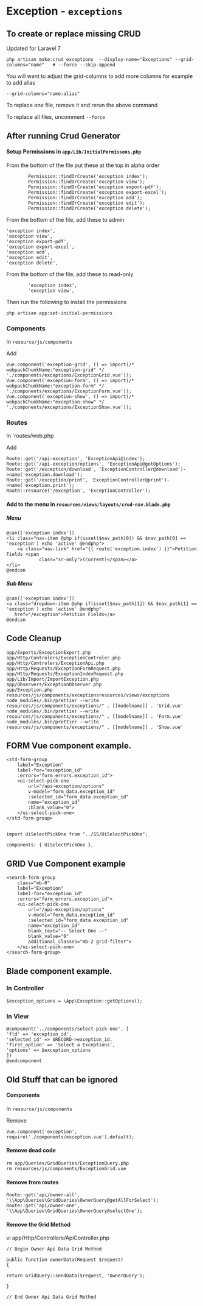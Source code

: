 # Exception - `exceptions`

## To create or replace missing CRUD

Updated for Laravel 7

```
php artisan make:crud exceptions  --display-name="Exceptions" --grid-columns="name"   # --force --skip-append
```

You will want to adjust the grid-columns to add more columns  for example to add alias

```
--grid-columns="name:alias"
```

To replace one file, remove it and rerun the above command

To replace all files, uncomment `--force`


## After running Crud Generator


#### Setup Permissions in `app/Lib/InitialPermissons.php`

From the bottom of the file put these at the top in alpha order

```
        Permission::findOrCreate('exception index');
        Permission::findOrCreate('exception view');
        Permission::findOrCreate('exception export-pdf');
        Permission::findOrCreate('exception export-excel');
        Permission::findOrCreate('exception add');
        Permission::findOrCreate('exception edit');
        Permission::findOrCreate('exception delete');
```

From the bottom of the file, add these to admin

```
'exception index',
'exception view',
'exception export-pdf',
'exception export-excel',
'exception add',
'exception edit',
'exception delete',
```

From the bottom of the file, add these to read-only

```
        'exception index',
        'exception view',
```

Then run the following to install the permissions

```
php artisan app:set-initial-permissions
```

### Components

In `resource/js/components`


Add

```
Vue.component('exception-grid', () => import(/* webpackChunkName:"exception-grid" */ './components/exceptions/ExceptionGrid.vue'));
Vue.component('exception-form', () => import(/* webpackChunkName:"exception-form" */ './components/exceptions/ExceptionForm.vue'));
Vue.component('exception-show', () => import(/* webpackChunkName:"exception-show" */ './components/exceptions/ExceptionShow.vue'));

```

### Routes

In `routes/web.php


Add

```
Route::get('/api-exception', 'ExceptionApi@index');
Route::get('/api-exception/options', 'ExceptionApi@getOptions');
Route::get('/exception/download', 'ExceptionController@download')->name('exception.download');
Route::get('/exception/print', 'ExceptionController@print')->name('exception.print');
Route::resource('/exception', 'ExceptionController');
```

#### Add to the menu in `resources/views/layouts/crud-nav.blade.php`

##### Menu

```
@can(['exception index'])
<li class="nav-item @php if(isset($nav_path[0]) && $nav_path[0] == 'exception') echo 'active' @endphp">
    <a class="nav-link" href="{{ route('exception.index') }}">Petition Fields <span
            class="sr-only">(current)</span></a>
</li>
@endcan
```

##### Sub Menu

```
@can(['exception index'])
<a class="dropdown-item @php if(isset($nav_path[1]) && $nav_path[1] == 'exception') echo 'active' @endphp"
   href="/exception">Petition Fields</a>
@endcan
```



## Code Cleanup


```
app/Exports/ExceptionExport.php
app/Http/Controlers/ExceptionControler.php
app/Http/Controlers/ExceptionApi.php
app/Http/Requests/ExceptionFormRequest.php
app/Http/Requests/ExceptionIndexRequest.php
app/Lib/Import/ImportException.php
app/Observers/ExceptionObserver.php
app/Exception.php
resources/js/components/exceptionsresources/views/exceptions
node_modules/.bin/prettier --write resources/js/components/exceptions/" . [[modelname]] . 'Grid.vue'
node_modules/.bin/prettier --write resources/js/components/exceptions/" . [[modelname]] . 'Form.vue'
node_modules/.bin/prettier --write resources/js/components/exceptions/" . [[modelname]] . 'Show.vue'
```




## FORM Vue component example.
```
<std-form-group
    label="Exception"
    label-for="exception_id"
    :errors="form_errors.exception_id">
    <ui-select-pick-one
        url="/api-exception/options"
        v-model="form_data.exception_id"
        :selected_id="form_data.exception_id"
        name="exception_id"
        :blank_value="0">
    </ui-select-pick-one>
</std-form-group>


import UiSelectPickOne from "../SS/UiSelectPickOne";

components: { UiSelectPickOne },
```

## GRID Vue Component example

```
<search-form-group
    class="mb-0"
    label="Exception"
    label-for="exception_id"
    :errors="form_errors.exception_id">
    <ui-select-pick-one
        url="/api-exception/options"
        v-model="form_data.exception_id"
        :selected_id="form_data.exception_id"
        name="exception_id"
        blank_text="-- Select One --"
        blank_value="0"
        additional_classes="mb-2 grid-filter">
    </ui-select-pick-one>
</search-form-group>
```
## Blade component example.

### In Controller

```
$exception_options = \App\Exception::getOptions();
```


### In View

```
@component('../components/select-pick-one', [
'fld' => 'exception_id',
'selected_id' => $RECORD->exception_id,
'first_option' => 'Select a Exceptions',
'options' => $exception_options
])
@endcomponent
```

## Old Stuff that can be ignored

#### Components
 
 In `resource/js/components`
 
Remove

```
Vue.component('exception', require('./components/exception.vue').default);
```

#### Remove dead code

```
rm app/Queries/GridQueries/ExceptionQuery.php
rm resources/js/components/ExceptionGrid.vue
```


#### Remove from routes

```
Route::get('api/owner-all', '\\App\Queries\GridQueries\OwnerQuery@getAllForSelect');
Route::get('api/owner-one', '\\App\Queries\GridQueries\OwnerQuery@selectOne');
```

#### Remove the Grid Method
vi app/Http/Controllers/ApiController.php


```
// Begin Owner Api Data Grid Method

public function ownerData(Request $request)
{

return GridQuery::sendData($request, 'OwnerQuery');
 
}
 
// End Owner Api Data Grid Method
```
